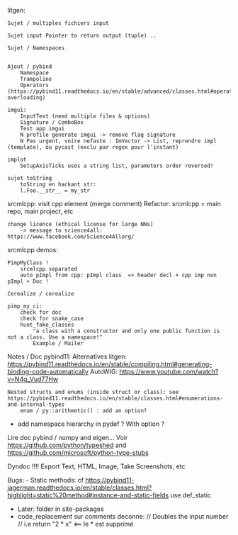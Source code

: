 litgen:

    Sujet / multiples fichiers input

    Sujet input Pointer to return output (tuple) ..

    Sujet / Namespaces


    Ajout / pybind
        Namespace
        Trampoline
        Operators (https://pybind11.readthedocs.io/en/stable/advanced/classes.html#operator-overloading)

    imgui:
        InputText (need multiple files & options)
        Signature / ComboBox
        Test app imgui
        N profile generate imgui -> remove flag signature
        N Pas urgent, voire nefaste : ImVector -> List, reprendre impl (template), ou pycast (exclu par regex pour l'instant)

    implot
        SetupAxisTicks uses a string list, parameters order reversed!

    sujet toString
        toString en hackant str:
        l.Foo.__str__ = my_str


srcmlcpp:
    visit cpp element (merge comment)
    Refactor: srcmlcpp = main repo, main project, etc

    change licence (ethical license for large NNs)
        -> message to science4all: https://www.facebook.com/Science4Allorg/


srcmlcpp demos:

    PimpMyClass !
        srcmlcpp separated
        auto pImpl from cpp: pImpl class  => header decl + cpp imp non pImpl + Doc !

    Cerealize / cerealize

    pimp_my_ci:
        check for doc
        check for snake_case
        hunt_fake_classes
            "a class with a constructor and only one public function is not a class. Use a namespace!"
            Example / Mailer




Notes / Doc pybind11:
    Alternatives litgen:
        https://pybind11.readthedocs.io/en/stable/compiling.html#generating-binding-code-automatically
        AutoWIG:
            https://www.youtube.com/watch?v=N4q_Vud77Hw

    Nested structs and enums (inside struct or class): see https://pybind11.readthedocs.io/en/stable/classes.html#enumerations-and-internal-types
        enum / py::arithmetic() : add an option?

- add namespace hierarchy in pydef ? With option ?



Lire doc pybind / numpy and eigen...
Voir https://github.com/python/typeshed and https://github.com/microsoft/python-type-stubs


Dyndoc !!!!
    Export Text, HTML, Image, Take Screenshots, etc



Bugs:
    - Static methods: cf https://pybind11-jagerman.readthedocs.io/en/stable/classes.html?highlight=static%20method#instance-and-static-fields
        use def_static

- Later: folder in site-packages
- code_replacement sur comments deconne:
    // Doubles the input number
    // i.e return "2 * x"    <== le * est supprimé
